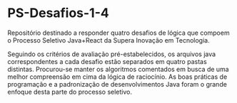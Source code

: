 # PS-Desafios-1-4
Repositório destinado a responder quatro desafios de lógica que compoem o Processo Seletivo Java+React da Supera Inovação em Tecnologia.

Seguindo os critérios de avaliação pré-estabelecidos, os arquivos java correspondentes a cada desafio estão separados 
em quatro pastas distintas. Procurou-se manter os algoritmos comentados em busca de uma melhor compreensão em cima da lógica de raciocínio. As boas práticas de programação e a padronização de desenvolvimentos Java foram o grande enfoque desta parte do processo seletivo.